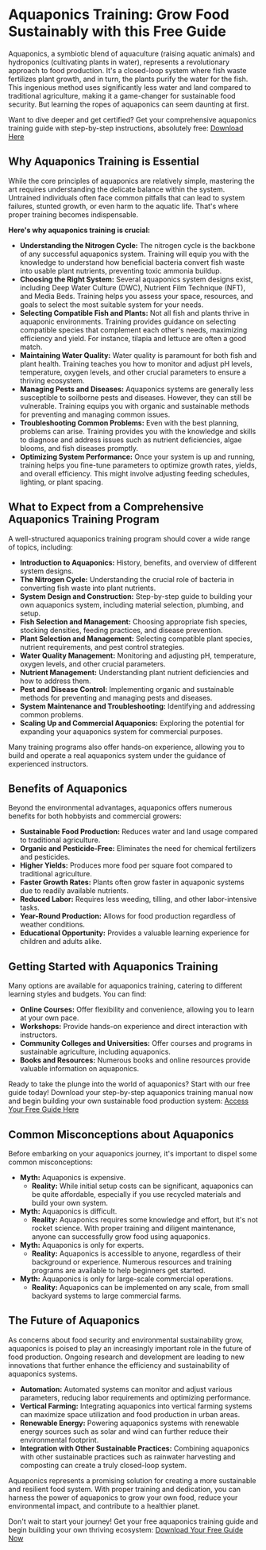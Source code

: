 # Aquaponics Training: Grow Food Sustainably with this Free Guide

Aquaponics, a symbiotic blend of aquaculture (raising aquatic animals) and hydroponics (cultivating plants in water), represents a revolutionary approach to food production. It's a closed-loop system where fish waste fertilizes plant growth, and in turn, the plants purify the water for the fish. This ingenious method uses significantly less water and land compared to traditional agriculture, making it a game-changer for sustainable food security. But learning the ropes of aquaponics can seem daunting at first.

Want to dive deeper and get certified? Get your comprehensive aquaponics training guide with step-by-step instructions, absolutely free: [Download Here](https://udemywork.com/aquaponics-training)

## Why Aquaponics Training is Essential

While the core principles of aquaponics are relatively simple, mastering the art requires understanding the delicate balance within the system. Untrained individuals often face common pitfalls that can lead to system failures, stunted growth, or even harm to the aquatic life. That's where proper training becomes indispensable.

**Here's why aquaponics training is crucial:**

*   **Understanding the Nitrogen Cycle:** The nitrogen cycle is the backbone of any successful aquaponics system. Training will equip you with the knowledge to understand how beneficial bacteria convert fish waste into usable plant nutrients, preventing toxic ammonia buildup.
*   **Choosing the Right System:** Several aquaponics system designs exist, including Deep Water Culture (DWC), Nutrient Film Technique (NFT), and Media Beds. Training helps you assess your space, resources, and goals to select the most suitable system for your needs.
*   **Selecting Compatible Fish and Plants:** Not all fish and plants thrive in aquaponic environments. Training provides guidance on selecting compatible species that complement each other's needs, maximizing efficiency and yield. For instance, tilapia and lettuce are often a good match.
*   **Maintaining Water Quality:** Water quality is paramount for both fish and plant health. Training teaches you how to monitor and adjust pH levels, temperature, oxygen levels, and other crucial parameters to ensure a thriving ecosystem.
*   **Managing Pests and Diseases:** Aquaponics systems are generally less susceptible to soilborne pests and diseases. However, they can still be vulnerable. Training equips you with organic and sustainable methods for preventing and managing common issues.
*   **Troubleshooting Common Problems:** Even with the best planning, problems can arise. Training provides you with the knowledge and skills to diagnose and address issues such as nutrient deficiencies, algae blooms, and fish diseases promptly.
*   **Optimizing System Performance:** Once your system is up and running, training helps you fine-tune parameters to optimize growth rates, yields, and overall efficiency. This might involve adjusting feeding schedules, lighting, or plant spacing.

## What to Expect from a Comprehensive Aquaponics Training Program

A well-structured aquaponics training program should cover a wide range of topics, including:

*   **Introduction to Aquaponics:** History, benefits, and overview of different system designs.
*   **The Nitrogen Cycle:** Understanding the crucial role of bacteria in converting fish waste into plant nutrients.
*   **System Design and Construction:** Step-by-step guide to building your own aquaponics system, including material selection, plumbing, and setup.
*   **Fish Selection and Management:** Choosing appropriate fish species, stocking densities, feeding practices, and disease prevention.
*   **Plant Selection and Management:** Selecting compatible plant species, nutrient requirements, and pest control strategies.
*   **Water Quality Management:** Monitoring and adjusting pH, temperature, oxygen levels, and other crucial parameters.
*   **Nutrient Management:** Understanding plant nutrient deficiencies and how to address them.
*   **Pest and Disease Control:** Implementing organic and sustainable methods for preventing and managing pests and diseases.
*   **System Maintenance and Troubleshooting:** Identifying and addressing common problems.
*   **Scaling Up and Commercial Aquaponics:** Exploring the potential for expanding your aquaponics system for commercial purposes.

Many training programs also offer hands-on experience, allowing you to build and operate a real aquaponics system under the guidance of experienced instructors.

## Benefits of Aquaponics

Beyond the environmental advantages, aquaponics offers numerous benefits for both hobbyists and commercial growers:

*   **Sustainable Food Production:** Reduces water and land usage compared to traditional agriculture.
*   **Organic and Pesticide-Free:** Eliminates the need for chemical fertilizers and pesticides.
*   **Higher Yields:** Produces more food per square foot compared to traditional agriculture.
*   **Faster Growth Rates:** Plants often grow faster in aquaponic systems due to readily available nutrients.
*   **Reduced Labor:** Requires less weeding, tilling, and other labor-intensive tasks.
*   **Year-Round Production:** Allows for food production regardless of weather conditions.
*   **Educational Opportunity:** Provides a valuable learning experience for children and adults alike.

## Getting Started with Aquaponics Training

Many options are available for aquaponics training, catering to different learning styles and budgets. You can find:

*   **Online Courses:** Offer flexibility and convenience, allowing you to learn at your own pace.
*   **Workshops:** Provide hands-on experience and direct interaction with instructors.
*   **Community Colleges and Universities:** Offer courses and programs in sustainable agriculture, including aquaponics.
*   **Books and Resources:** Numerous books and online resources provide valuable information on aquaponics.

Ready to take the plunge into the world of aquaponics? Start with our free guide today! Download your step-by-step aquaponics training manual now and begin building your own sustainable food production system: [Access Your Free Guide Here](https://udemywork.com/aquaponics-training)

## Common Misconceptions about Aquaponics

Before embarking on your aquaponics journey, it's important to dispel some common misconceptions:

*   **Myth:** Aquaponics is expensive.
    *   **Reality:** While initial setup costs can be significant, aquaponics can be quite affordable, especially if you use recycled materials and build your own system.
*   **Myth:** Aquaponics is difficult.
    *   **Reality:** Aquaponics requires some knowledge and effort, but it's not rocket science. With proper training and diligent maintenance, anyone can successfully grow food using aquaponics.
*   **Myth:** Aquaponics is only for experts.
    *   **Reality:** Aquaponics is accessible to anyone, regardless of their background or experience. Numerous resources and training programs are available to help beginners get started.
*   **Myth:** Aquaponics is only for large-scale commercial operations.
    *   **Reality:** Aquaponics can be implemented on any scale, from small backyard systems to large commercial farms.

## The Future of Aquaponics

As concerns about food security and environmental sustainability grow, aquaponics is poised to play an increasingly important role in the future of food production. Ongoing research and development are leading to new innovations that further enhance the efficiency and sustainability of aquaponics systems.

*   **Automation:** Automated systems can monitor and adjust various parameters, reducing labor requirements and optimizing performance.
*   **Vertical Farming:** Integrating aquaponics into vertical farming systems can maximize space utilization and food production in urban areas.
*   **Renewable Energy:** Powering aquaponics systems with renewable energy sources such as solar and wind can further reduce their environmental footprint.
*   **Integration with Other Sustainable Practices:** Combining aquaponics with other sustainable practices such as rainwater harvesting and composting can create a truly closed-loop system.

Aquaponics represents a promising solution for creating a more sustainable and resilient food system. With proper training and dedication, you can harness the power of aquaponics to grow your own food, reduce your environmental impact, and contribute to a healthier planet.

Don't wait to start your journey! Get your free aquaponics training guide and begin building your own thriving ecosystem: [Download Your Free Guide Now](https://udemywork.com/aquaponics-training)
